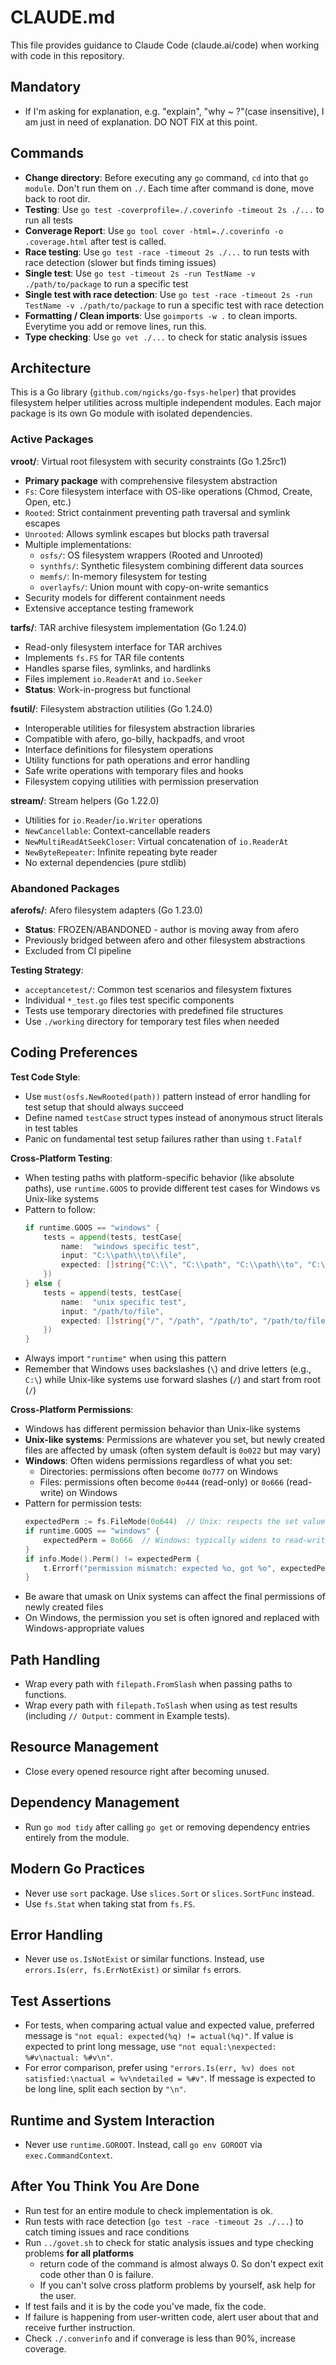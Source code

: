 # CLAUDE.md

This file provides guidance to Claude Code (claude.ai/code) when working with code in this repository.

## Mandatory

- If I'm asking for explanation, e.g. "explain", "why ~ ?"(case insensitive), I am just in need of explanation. DO NOT FIX at this point.

## Commands

- **Change directory**: Before executing any `go` command, `cd` into that `go module`. Don't run them on `./`. Each time after command is done, move back to root dir.
- **Testing**: Use `go test -coverprofile=./.coverinfo -timeout 2s ./...` to run all tests
- **Converage Report**: Use `go tool cover -html=./.coverinfo -o .coverage.html` after test is called.
- **Race testing**: Use `go test -race -timeout 2s ./...` to run tests with race detection (slower but finds timing issues)
- **Single test**: Use `go test -timeout 2s -run TestName -v ./path/to/package` to run a specific test
- **Single test with race detection**: Use `go test -race -timeout 2s -run TestName -v ./path/to/package` to run a specific test with race detection
- **Formatting / Clean imports**: Use `goimports -w .` to clean imports. Everytime you add or remove lines, run this.
- **Type checking**: Use `go vet ./...` to check for static analysis issues

## Architecture

This is a Go library (`github.com/ngicks/go-fsys-helper`) that provides filesystem helper utilities across multiple independent modules. Each major package is its own Go module with isolated dependencies.

### Active Packages

**vroot/**: Virtual root filesystem with security constraints (Go 1.25rc1)

- **Primary package** with comprehensive filesystem abstraction
- `Fs`: Core filesystem interface with OS-like operations (Chmod, Create, Open, etc.)
- `Rooted`: Strict containment preventing path traversal and symlink escapes
- `Unrooted`: Allows symlink escapes but blocks path traversal
- Multiple implementations:
  - `osfs/`: OS filesystem wrappers (Rooted and Unrooted)
  - `synthfs/`: Synthetic filesystem combining different data sources
  - `memfs/`: In-memory filesystem for testing
  - `overlayfs/`: Union mount with copy-on-write semantics
- Security models for different containment needs
- Extensive acceptance testing framework

**tarfs/**: TAR archive filesystem implementation (Go 1.24.0)

- Read-only filesystem interface for TAR archives
- Implements `fs.FS` for TAR file contents
- Handles sparse files, symlinks, and hardlinks
- Files implement `io.ReaderAt` and `io.Seeker`
- **Status**: Work-in-progress but functional

**fsutil/**: Filesystem abstraction utilities (Go 1.24.0)

- Interoperable utilities for filesystem abstraction libraries
- Compatible with afero, go-billy, hackpadfs, and vroot
- Interface definitions for filesystem operations
- Utility functions for path operations and error handling
- Safe write operations with temporary files and hooks
- Filesystem copying utilities with permission preservation

**stream/**: Stream helpers (Go 1.22.0)

- Utilities for `io.Reader`/`io.Writer` operations
- `NewCancellable`: Context-cancellable readers
- `NewMultiReadAtSeekCloser`: Virtual concatenation of `io.ReaderAt`
- `NewByteRepeater`: Infinite repeating byte reader
- No external dependencies (pure stdlib)

### Abandoned Packages

**aferofs/**: Afero filesystem adapters (Go 1.23.0)

- **Status**: FROZEN/ABANDONED - author is moving away from afero
- Previously bridged between afero and other filesystem abstractions
- Excluded from CI pipeline

**Testing Strategy**:

- `acceptancetest/`: Common test scenarios and filesystem fixtures
- Individual `*_test.go` files test specific components
- Tests use temporary directories with predefined file structures
- Use `./working` directory for temporary test files when needed

## Coding Preferences

**Test Code Style**:

- Use `must(osfs.NewRooted(path))` pattern instead of error handling for test setup that should always succeed
- Define named `testCase` struct types instead of anonymous struct literals in test tables
- Panic on fundamental test setup failures rather than using `t.Fatalf`

**Cross-Platform Testing**:

- When testing paths with platform-specific behavior (like absolute paths), use `runtime.GOOS` to provide different test cases for Windows vs Unix-like systems
- Pattern to follow:
  ```go
  if runtime.GOOS == "windows" {
      tests = append(tests, testCase{
          name:  "windows specific test",
          input: "C:\\path\\to\\file", 
          expected: []string{"C:\\", "C:\\path", "C:\\path\\to", "C:\\path\\to\\file"},
      })
  } else {
      tests = append(tests, testCase{
          name:  "unix specific test", 
          input: "/path/to/file",
          expected: []string{"/", "/path", "/path/to", "/path/to/file"},
      })
  }
  ```
- Always import `"runtime"` when using this pattern
- Remember that Windows uses backslashes (`\`) and drive letters (e.g., `C:\`) while Unix-like systems use forward slashes (`/`) and start from root (`/`)

**Cross-Platform Permissions**:

- Windows has different permission behavior than Unix-like systems
- **Unix-like systems**: Permissions are whatever you set, but newly created files are affected by umask (often system default is `0o022` but may vary)
- **Windows**: Often widens permissions regardless of what you set:
  - Directories: permissions often become `0o777` on Windows 
  - Files: permissions often become `0o444` (read-only) or `0o666` (read-write) on Windows
- Pattern for permission tests:
  ```go
  expectedPerm := fs.FileMode(0o644)  // Unix: respects the set value (subject to umask)
  if runtime.GOOS == "windows" {
      expectedPerm = 0o666  // Windows: typically widens to read-write
  }
  if info.Mode().Perm() != expectedPerm {
      t.Errorf("permission mismatch: expected %o, got %o", expectedPerm, info.Mode().Perm())
  }
  ```
- Be aware that umask on Unix systems can affect the final permissions of newly created files
- On Windows, the permission you set is often ignored and replaced with Windows-appropriate values

## Path Handling

- Wrap every path with `filepath.FromSlash` when passing paths to functions.
- Wrap every path with `filepath.ToSlash` when using as test results (including `// Output:` comment in Example tests).

## Resource Management

- Close every opened resource right after becoming unused.

## Dependency Management

- Run `go mod tidy` after calling `go get` or removing dependency entries entirely from the module.

## Modern Go Practices

- Never use `sort` package. Use `slices.Sort` or `slices.SortFunc` instead.
- Use `fs.Stat` when taking stat from `fs.FS`.

## Error Handling

- Never use `os.IsNotExist` or similar functions. Instead, use `errors.Is(err, fs.ErrNotExist)` or similar `fs` errors.

## Test Assertions

- For tests, when comparing actual value and expected value, preferred message is `"not equal: expected(%q) != actual(%q)"`. If value is expected to print long message, use `"not equal:\nexpected: %#v\nactual: %#v\n"`.
- For error comparison, prefer using `"errors.Is(err, %v) does not satisfied:\nactual = %v\ndetailed = %#v"`. If message is expected to be long line, split each section by `"\n"`.

## Runtime and System Interaction

- Never use `runtime.GOROOT`. Instead, call `go env GOROOT` via `exec.CommandContext`.

## After You Think You Are Done

- Run test for an entire module to check implementation is ok.
- Run tests with race detection (`go test -race -timeout 2s ./...`) to catch timing issues and race conditions
- Run `../govet.sh` to check for static analysis issues and type checking problems **for all platforms**
  - return code of the command is almost always 0. So don't expect exit code other than 0 is failure.
  - If you can't solve cross platform problems by yourself, ask help for the user.
- If test fails and it is by the code you've made, fix the code.
- If failure is happening from user-written code, alert user about that and receive further instruction.
- Check `./.converinfo` and if converage is less than 90%, increase coverage.
